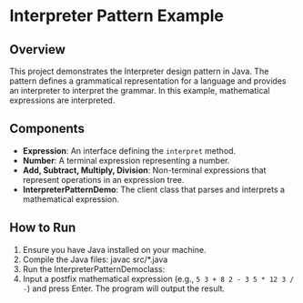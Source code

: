 # Interpreter Pattern Example

## Overview
This project demonstrates the Interpreter design pattern in Java. The pattern defines a grammatical representation for a language and provides an interpreter to interpret the grammar. In this example, mathematical expressions are interpreted.

## Components
- **Expression**: An interface defining the `interpret` method.
- **Number**: A terminal expression representing a number.
- **Add, Subtract, Multiply, Division**: Non-terminal expressions that represent operations in an expression tree.
- **InterpreterPatternDemo**: The client class that parses and interprets a mathematical expression.

## How to Run
1. Ensure you have Java installed on your machine.
2. Compile the Java files:
javac src/*.java
3. Run the InterpreterPatternDemoclass:
4. Input a postfix mathematical expression (e.g., `5 3 + 8 2 - 3 5 * 12 3 / -`) and press Enter. The program will output the result.


